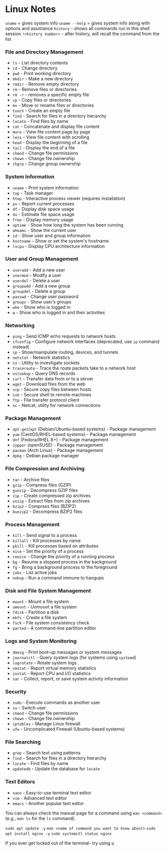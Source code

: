 # Linux Notes

`uname` = gives system info
`uname --help` = gives system info along with options and assistance
`history` - shows all commands run in this shell session
`!<history number>` - after history, will recall the command from the list

### **File and Directory Management**
- `ls` - List directory contents
- `cd` - Change directory
- `pwd` - Print working directory
- `mkdir` - Make a new directory
- `rmdir` - Remove empty directory
- `rm` - Remove files or directories
- `rm -r` - removes a specific empty file
- `cp` - Copy files or directories
- `mv` - Move or rename files or directories
- `touch` - Create an empty file
- `find` - Search for files in a directory hierarchy
- `locate` - Find files by name
- `cat` - Concatenate and display file content
- `more` - View file content page by page
- `less` - View file content with scrolling
- `head` - Display the beginning of a file
- `tail` - Display the end of a file
- `chmod` - Change file permissions
- `chown` - Change file ownership
- `chgrp` - Change group ownership

### **System Information**
- `uname` - Print system information
- `top` - Task manager
- `htop` - Interactive process viewer (requires installation)
- `ps` - Report current processes
- `df` - Display disk space usage
- `du` - Estimate file space usage
- `free` - Display memory usage
- `uptime` - Show how long the system has been running
- `whoami` - Show the current user
- `id` - Show user and group information
- `hostname` - Show or set the system's hostname
- `lscpu` - Display CPU architecture information

### **User and Group Management**
- `useradd` - Add a new user
- `usermod` - Modify a user
- `userdel` - Delete a user
- `groupadd` - Add a new group
- `groupdel` - Delete a group
- `passwd` - Change user password
- `groups` - Show user’s groups
- `who` - Show who is logged in
- `w` - Show who is logged in and their activities

### **Networking**
- `ping` - Send ICMP echo requests to network hosts
- `ifconfig` - Configure network interfaces (deprecated, use `ip` command instead)
- `ip` - Show/manipulate routing, devices, and tunnels
- `netstat` - Network statistics
- `ss` - Utility to investigate sockets
- `traceroute` - Trace the route packets take to a network host
- `nslookup` - Query DNS records
- `curl` - Transfer data from or to a server
- `wget` - Download files from the web
- `scp` - Secure copy files between hosts
- `ssh` - Secure shell to remote machines
- `ftp` - File transfer protocol client
- `nc` - Netcat, utility for network connections

### **Package Management**
- `apt-get`/`apt` (Debian/Ubuntu-based systems) - Package management
- `yum` (CentOS/RHEL-based systems) - Package management
- `dnf` (Fedora/RHEL 8+) - Package management
- `zypper` (openSUSE) - Package management
- `pacman` (Arch Linux) - Package management
- `dpkg` - Debian package manager

### **File Compression and Archiving**
- `tar` - Archive files
- `gzip` - Compress files (GZIP)
- `gunzip` - Decompress GZIP files
- `zip` - Create compressed zip archives
- `unzip` - Extract files from zip archives
- `bzip2` - Compress files (BZIP2)
- `bunzip2` - Decompress BZIP2 files

### **Process Management**
- `kill` - Send signal to a process
- `killall` - Kill processes by name
- `pkill` - Kill processes based on attributes
- `nice` - Set the priority of a process
- `renice` - Change the priority of a running process
- `bg` - Resume a stopped process in the background
- `fg` - Bring a background process to the foreground
- `jobs` - List active jobs
- `nohup` - Run a command immune to hangups

### **Disk and File System Management**
- `mount` - Mount a file system
- `umount` - Unmount a file system
- `fdisk` - Partition a disk
- `mkfs` - Create a file system
- `fsck` - File system consistency check
- `parted` - A command-line partition editor

### **Logs and System Monitoring**
- `dmesg` - Print boot-up messages or system messages
- `journalctl` - Query system logs (for systems using `systemd`)
- `logrotate` - Rotate system logs
- `vmstat` - Report virtual memory statistics
- `iostat` - Report CPU and I/O statistics
- `sar` - Collect, report, or save system activity information

### **Security**
- `sudo` - Execute commands as another user
- `su` - Switch user
- `chmod` - Change file permissions
- `chown` - Change file ownership
- `iptables` - Manage Linux firewall
- `ufw` - Uncomplicated Firewall (Ubuntu-based systems)

### **File Searching**
- `grep` - Search text using patterns
- `find` - Search for files in a directory hierarchy
- `locate` - Find files by name
- `updatedb` - Update the database for `locate`

### **Text Editors**
- `nano` - Easy-to-use terminal text editor
- `vim` - Advanced text editor
- `emacs` - Another popular text editor

You can always check the manual page for a command using `man <command>` (e.g., `man ls` for the `ls` command).

`sudo apt update -y`
`man <name of command you want to know about>`
`sudo apt install nginx -y`
`sudo systemctl status nginx`

If you ever get locked out of the terminal- try using `q`